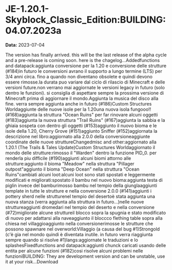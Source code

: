 # JE-1.20.1-Skyblock_Classic_Edition:BUILDING:04.07.2023a

**Data:** 2023-07-04

The version has finally arrived. this will be the last release of the alpha cycle and a pre-release is coming soon. here is the chagelog...Addedfunctions and datapack:aggiunta conversione per la 1.20 e conversione delle strutture (#184)in futuro le conversioni avrano il supporto a lungo termine (LTS) per 3/4 anni circa. fino a quando non diventano obsolete e quindi devono essere rimosse.la durata puo variare dal ciclo di rilascio di Minecraft e delle versioni future.non verrano mai aggiornate le versioni legacy in futuro (solo dentro le funzioni). si consiglia di aspettare sempre la prossima versione di Minecraft prima di aggiornare il mondo.Aggiunta la musica del disco alla fine. verra sempre aggiunta anche in futuro (#186)Custom Structures Worldaggiunte delle nuove isole per la 1.20una nuova isola fungooo!! (#168)aggiunta la struttura "Ocean Ruins" per far rinovare alcuni oggetti (#183)aggiunta la nuova struttura "Trail Ruins" (#167)aggiunta la sabbia e la ghiaia sospeta con dentro gli oggetti (#153)aggiunto il nuovo bioma e le isole della 1.20, Cherry Grove (#151)aggiunto Sniffer (#152)aggiornata la descrizione nel libro:aggiornato alla 2.0.0 della conversioneaggiunte coordinate delle nuove struttureChangedmisc and other:aggiornato alla 1.20.1 (The Trails & Tales Update)Custom Structures Worldaggiornato il mondo delle strutture:rimosso il "Warden" dentro la funzione PID_0. per renderla piu difficile (#190)aggiunti alcuni biomi attorno alle strutture:aggiunto il bioma "Meadow" nella struttura "Pillager outpost"aggiunto il bioma "Deep Ocean" nella struttura "Ocean Ruins"cambiati alcuni loot:alcuni loot sono stati spostati e leggermente modificati e migliorati:spostato il bambu nel nuovo bioma:aggiunta testa di piglin invece del bamburimosso bambu nel tempio della giunglaaggiunti template in tutte le strutture e nella conversione 2.0.0 (#141)aggiunti i pottery sherd nelle strutturenel tempio del desertoè stata aggiunta una nuova stanza (verra aggiunta alla struttura in futuro...)nelle nuove struttureaggiunti dromedari nel tempio del deserto e nella conversione (#72)migliorate alcune struttureil blocco sopra la spugnia e stato modificato di nuovo per adattarsi alla naveaggiunto il bloccco flething table sopra alla chiesa nel villaggioaggiunto nella conversionerimosse le strutture che possono spawnare nel overworld:Villaggio (a causa del bug #1)Strongold (c'è gia nel mondo quindi è diventata inutile. in futuro verra riaggiunta sempre quando si risolve #1)langs:aggiornate le traduzioni e lo splashesFixedfunctions and datapack:aggiunti chunck caricati usando delle entita per alcune funzioni (#182)cosi risolve alcuni problemi nelle funzioniBUILDING: They are development version and can be unstable, use it at your risk...Download

